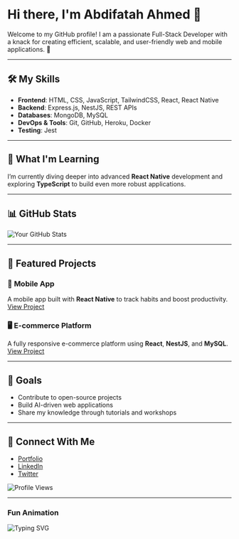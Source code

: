 # Hi there, I'm Abdifatah Ahmed 👋

Welcome to my GitHub profile! I am a passionate Full-Stack Developer with a knack for creating efficient, scalable, and user-friendly web and mobile applications. 🚀

---

## 🛠️ My Skills
- **Frontend**: HTML, CSS, JavaScript, TailwindCSS, React, React Native
- **Backend**: Express.js, NestJS, REST APIs
- **Databases**: MongoDB, MySQL
- **DevOps & Tools**: Git, GitHub, Heroku, Docker
- **Testing**: Jest

---

## 🌱 What I'm Learning
I’m currently diving deeper into advanced **React Native** development and exploring **TypeScript** to build even more robust applications.

---

## 📊 GitHub Stats
![Your GitHub Stats](https://github-readme-stats.vercel.app/api?username=yourusername&show_icons=true&theme=radical)

---

## 🌟 Featured Projects
### 📱 **Mobile App**
A mobile app built with **React Native** to track habits and boost productivity.  
[View Project](#)

### 🖥️ **E-commerce Platform**
A fully responsive e-commerce platform using **React**, **NestJS**, and **MySQL**.  
[View Project](#)

---

## 🎯 Goals
- Contribute to open-source projects
- Build AI-driven web applications
- Share my knowledge through tutorials and workshops

---

## 🔗 Connect With Me
- [Portfolio](#)
- [LinkedIn](#)
- [Twitter](#)

![Profile Views](https://komarev.com/ghpvc/?username=yourusername&color=blue)

---

### Fun Animation
![Typing SVG](https://readme-typing-svg.herokuapp.com?font=Fira+Code&size=22&duration=4000&pause=1000&color=F700FF&width=435&lines=Welcome+to+my+GitHub+Profile!;Let's+build+something+amazing!;Coding+is+my+superpower+%F0%9F%91%80)

